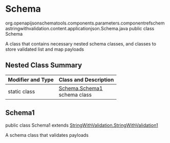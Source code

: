 # Schema
org.openapijsonschematools.components.parameters.componentrefschemastringwithvalidation.content.applicationjson.Schema.java
public class Schema

A class that contains necessary nested schema classes, and classes to store validated list and map payloads

## Nested Class Summary
| Modifier and Type | Class and Description |
| ----------------- | ---------------------- |
| static class | [Schema.Schema1](#schema1)<br> schema class |

## Schema1
public class Schema1
extends [StringWithValidation.StringWithValidation1](../../../../../components/schemas/StringWithValidation.md#stringwithvalidation1)

A schema class that validates payloads
